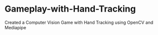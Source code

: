 # Gameplay-with-Hand-Tracking
Created a Computer Vision Game with Hand Tracking using OpenCV and Mediapipe 

